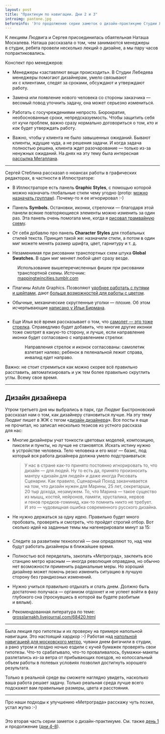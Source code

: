 ```yaml
---
layout: post
title: "Практикум по навигации. Дни 2 и 3"
introimg: pantone.jpg
beforeinfo: 'Это продолжение серии заметок о дизайн-практикуме Студии Лебедева. См. также <a href="/blog/navigation-workshop/">день 1</a>.'
---
```


<p class="lead">
К лекциям Людвига и Сергея присоединилась обаятельная Наташа Москалева. Наташа рассказала о том, чем занимаются менеджеры в студии, ребята провели несколько лекций о дизайне, а мы пару часов попрактиковались.
</p>

<!-- more -->

Конспект про менеджеров:

* Менеджеры «заставляют вещи происходить». В Студии Лебедева менеджеры помогают дизайнерам, умело связывают их с клиентами, следят за сроками, обсуждают и утверждают работу.

* Замена или появление нового человека со стороны заказчика — весомый повод уточнить задачу, она может серьезно измениться.

* Работать с госучреждениями непросто. Бюрократия, необоснованные сроки, непредсказуемость. Чтобы защитить себя от кучи проблем, важно сразу нормально договориться о том, _кто_ и _как_ будет утверждать работу.

* Важно, чтобы у клиента не было завышенных ожиданий. Бывают клиенты, ждущие чуда, а не решения задачи. И когда задача полностью решена, клиента ждет разочарование — только из-за ненужных ожиданий. На днях на эту тему была интересная [рассылка Мегаплана](http://us2.campaign-archive1.com/?u=833bf5395122c8de57f99f863&id=b8ec219864&e=6e910a593b).

* * *

Сергей Стеблина рассказал о нюансах работы в графических редакторах, в частности в Иллюстраторе:

* В Иллюстраторе есть панель **Graphic Styles**, с помощью которой можно назначать глобальные стили чему угодно (protip: [можно назначать группам](http://seryozha.livejournal.com/367249.html)). Почему-то я ее игнорировал :-)

* Панель **Symbols.** Остановки, иконки, стрелочки — благодаря этой панели всякие повторяющиеся элементы можно изменить за один раз. Эта панель очень помогала мне, когда я [рисовал трамвайную схему](/blog/map-story/).

* От себя добавлю про панель **Character Styles** для глобальных стилей текста. Принцип такой же: назначили стили, а потом в один миг можете менять размер шрифта, цвет, гарнитуру и т. д.

* Незаменимая при рисовании транспортных схем штука **Global Swatches.** В один миг меняет любой цвет сразу везде.

<figure class="figure--wide">
  <img src="/i/navigation-workshop-2/mappingtwincities.jpg" alt="">
  <figcaption>Использование вышеперечисленных фишек при рисовании транспортной схемы. Источник: <a href="http://mappingtwincities.tumblr.com/post/55906624881/tip-map-design-with-adobe-illustrator-designing">mappingtwincities.tumblr.com</a></figcaption>
</figure>

* Плагины Astute Graphics. Позволяют [удобнее работать с путями и шейпами](http://www.astutegraphics.com/software/vectorscribe/), дают [больше возможностей для работы с цветом](http://www.astutegraphics.com/software/phantasm/).

* Обычные, механические скругленные уголки — плохие. Об этом исчерпывающие [написано у Ильи Бирмана](http://ilyabirman.ru/meanwhile/all/metro-line-curves/).

  <figure>
    <img src="/i/navigation-workshop-2/the-good-the-bad.png" alt="">
  </figure>


* Еще Илья всё время рассказывает о том, что [самолет — это тоже стрелка](http://ilyabirman.ru/meanwhile/2011/06/28/1/). Справедливо будет добавить, что многие другие иконки тоже смотрят в какую-то сторону, и лучше, если направление иконки будет согласовано с направлением стрелки:

  <figure>
    <img src="/i/navigation-workshop-2/pulkovo-big-booth.jpg" alt="">
    <figcaption>Направления стрелок и иконок согласованы: самолетик взлетает налево; ребенок в пеленальной лежит справа, инвалид едет направо.</figcaption>
  </figure>


Важно: не стоит стремиться как можно скорее всё правильно расставить, автоматизировать и уж тем более правильно скруглить углы. Всему свое время.


* * *

Дизайн дизайнера
----------------

<!-- <figure>
  <img src="/i/navigation-workshop-2/ludwig.jpg" alt="">
</figure> -->

Утром третьего дня мы выбрались в парк, где Людвиг Быстроновский рассказал нам о том, как дизайнеру становиться лучше. На эту тему Людвиг пишет в ЖЖ с тегом «[дизайн дизайнера](http://grosslarnakh.livejournal.com/tag/%D0%B4%D0%B8%D0%B7%D0%B0%D0%B9%D0%BD%20%D0%B4%D0%B8%D0%B7%D0%B0%D0%B9%D0%BD%D0%B5%D1%80%D0%B0)». Все посты я еще не прочитал, но записал несколько тезисов из устного рассказа для нас:

* Многие дизайнеры учат тонкости цветовых моделей, композицию, пиксели и пункты, но лучше не становятся. Искать истину нужно в устройстве человека. Тело человека и его мозг — базис, под который вся работа дизайнера должна умело подстраиваться:

  > У нас в стране как-то принято постоянно игнорировать то, что дизайн — для людей. Ну то есть да, принято произносить мантру «дизайн для людей» и даже иногда Рисовать Сценарии. Как правило, Сценарный Поход заканчивается на том, что дизайн нужен для Марины, 25 лет, секретарши, 20 тыр дохода, незамужем. То, что Марина — такое существо из мышц, костей, нейронов, памяти, хрусталика, нервов и генов предков-гоминид, как-то помнить никто не требует. И это — чудовищная ошибка современного русского дизайна.

* Не нужно держаться за одну идею. Правильно будет много пробовать, проверять и смотреть, что пройдет строгий отбор. Вот сколько идей на заданные темы мы нагенерировали минут за 15:

  <figure>
    <img src="/i/navigation-workshop-2/ideas-board.jpg" alt="">
  </figure>

* Следите за развитием технологий — они определяют то, над чем будут работать дизайнеры в ближайшее время.

* Полностью всё переделать, закопать «Метроград», заклеить всю станцию метро красным — иногда революция оправдана, но обычно нет возможности применить радикальные меры. Но хороший дизайнер может помочь резко изменить ситуацию в лучшую сторону без грандиозных изменений.

* Нужно учиться правильно отдыхать и спать днем. Должно быть достаточно получаса — организм отдохнет и не успеет войти в фазу глубокого сна (проснувшись в которой вы будете разбитым и вялым).

* Рекомендованная литература по теме: [grosslarnakh.livejournal.com/68420.html](http://grosslarnakh.livejournal.com/68420.html)

* * *

Была лекция про гипотезы и их проверку на примере напольной навигации. Это настоящий хардкор :-) Работая над [напольной навигацией для московского метро](http://www.artlebedev.ru/everything/metro/floor-navigation/), чуваки днем фигачили в студии, а рано утром и поздно ночью ездили с кучей бумажек проверять свои гипотезы. Что-то срабатывало, что-то проваливалось, бумажки-макеты разлетались из-за ветра от прибывающих поездов, но колоссальный объем работы в полевых условиях позволил достигнуть хорошего результата.

Только в реальной среде вы сможете наглядно увидеть, насколько ваша работа решает задачу. Только реальная среда лучше всего подскажет вам правильные размеры, цвета и расстояния.

* * * 

Про наши подходы к улучшению «Метрограда» расскажу чуть позже, устал жутко :-)

<figure>
  <img src="/i/navigation-workshop-2/metrograd.jpg" alt="">
</figure>

<span class="hint">Это вторая часть серии заметок о дизайн-практикуме. См. также [день 1](/blog/navigation-workshop/) и продолжение ([дни 4–8](/blog/navigation-workshop-3/)).</span>